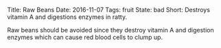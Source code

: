Title: Raw Beans
Date: 2016-11-07
Tags: fruit
State: bad
Short: Destroys vitamin A and digestions enzymes in ratty.

Raw beans should be avoided since they destroy vitamin A and digestion enzymes which can cause red blood cells to clump up.
